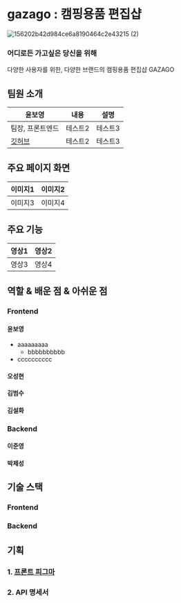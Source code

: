 gazago : 캠핑용품 편집샵
====
![156202b42d984ce6a8190464c2e43215 (2)](https://github.com/elice-team03/gazago/assets/87300419/c860f127-8a96-4457-8600-cbbf7b09f3f1)<br/>
### 어디로든 가고싶은 당신을 위해
다양한 사용자를 위한, 다양한 브랜드의 캠핑용품 편집샵 GAZAGO

팀원 소개
----
|윤보영|내용|설명|
|------|---|---|
|팀장, 프론트엔드|테스트2|테스트3|
|[깃허브](https://github.com/BoyoungYun)|테스트2|테스트3|

주요 페이지 화면
----
|이미지1|이미지2|
|------|---|
|이미지3|이미지4|

주요 기능
----
|영상1|영상2|
|------|---|
|영상3|영상4|

역할 & 배운 점 & 아쉬운 점
----
### Frontend
#### 윤보영
* aaaaaaaaa
  * bbbbbbbbbb
* cccccccccc
#### 오성현

#### 김범수

#### 김설화

### Backend
#### 이준영

#### 박제성

기술 스택
----
### Frontend
### Backend
기획
----
### 1. [프론트 피그마](https://www.figma.com/file/3v9IIxkNrYgIHYfiEu5lxp/Untitled?type=design&node-id=0-1&mode=design&t=UPp46GXNZMoWPAIc-0)
### 2. API 명세서
